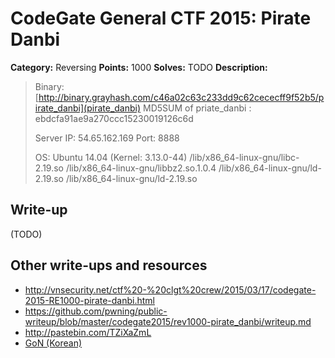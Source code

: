 # CodeGate General CTF 2015: Pirate Danbi

**Category:** Reversing
**Points:** 1000
**Solves:** TODO
**Description:** 

> Binary: [http://binary.grayhash.com/c46a02c63c233dd9c62cececff9f52b5/pirate_danbi](pirate_danbi)
> MD5SUM of priate_danbi : ebdcfa91ae9a270ccc15230019126c6d 
> 
> Server IP: 54.65.162.169
> Port: 8888
> 
> OS: Ubuntu 14.04 (Kernel: 3.13.0-44)
> /lib/x86_64-linux-gnu/libc-2.19.so
> /lib/x86_64-linux-gnu/libbz2.so.1.0.4
> /lib/x86_64-linux-gnu/ld-2.19.so
> /lib/x86_64-linux-gnu/ld-2.19.so

## Write-up

(TODO)

## Other write-ups and resources

* <http://vnsecurity.net/ctf%20-%20clgt%20crew/2015/03/17/codegate-2015-RE1000-pirate-danbi.html>
* <https://github.com/pwning/public-writeup/blob/master/codegate2015/rev1000-pirate_danbi/writeup.md>
* <http://pastebin.com/TZiXaZmL>
* [GoN (Korean)](http://gon.kaist.ac.kr/?p=838)